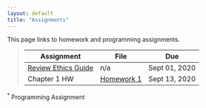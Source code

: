 ```yaml
---
layout: default
title: "Assignments"
---
```


This page links to homework and programming assignments.

> Assignment | File | Due
> ---------- | ---- | ---
> [Review Ethics Guide](assignment01.html) | n/a | Sept 01, 2020
> Chapter 1 HW | [Homework 1](homework1.html) | Sept 13, 2020
<sup>*</sup> Programming Assignment
